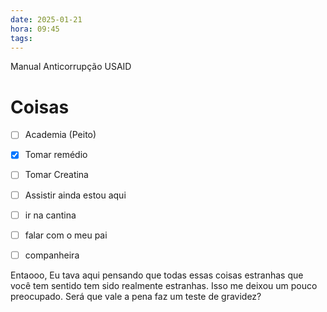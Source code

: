 ```yaml
---
date: 2025-01-21
hora: 09:45
tags:
---
```



Manual Anticorrupção USAID

# Coisas
- [ ] Academia (Peito)
- [x] Tomar remédio
- [ ] Tomar Creatina
- [ ] Assistir ainda estou aqui
- [ ] ir na cantina 
- [ ] falar com o meu pai
- [ ] companheira


Entaooo, Eu tava aqui pensando que todas essas coisas estranhas que você tem sentido tem sido realmente estranhas. Isso me deixou um pouco preocupado. Será que vale a pena faz um teste de gravidez? 